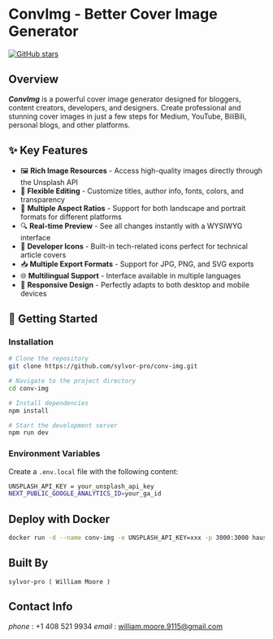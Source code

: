 # ConvImg - Better Cover Image Generator

[![GitHub stars](https://img.shields.io/github/stars/sylvor-pro/conv-img)](https://github.com/sylvor-pro/conv-img/stargazers)

## Overview

***ConvImg*** is a powerful cover image generator designed for bloggers, content creators, developers, and designers. Create professional and stunning cover images in just a few steps for Medium, YouTube, BiliBili, personal blogs, and other platforms.



## ✨ Key Features


- 🖼️ **Rich Image Resources** - Access high-quality images directly through the Unsplash API
- 🎨 **Flexible Editing** - Customize titles, author info, fonts, colors, and transparency
- 📱 **Multiple Aspect Ratios** - Support for both landscape and portrait formats for different platforms
- 🔍 **Real-time Preview** - See all changes instantly with a WYSIWYG interface
- 🌈 **Developer Icons** - Built-in tech-related icons perfect for technical article covers
- 📥 **Multiple Export Formats** - Support for JPG, PNG, and SVG exports
- 🌐 **Multilingual Support** - Interface available in multiple languages
- 🎯 **Responsive Design** - Perfectly adapts to both desktop and mobile devices


## 🚀 Getting Started


### Installation

```bash
# Clone the repository
git clone https://github.com/sylvor-pro/conv-img.git

# Navigate to the project directory
cd conv-img

# Install dependencies
npm install

# Start the development server
npm run dev
```

### Environment Variables

Create a `.env.local` file with the following content:

```bash
UNSPLASH_API_KEY = your_unsplash_api_key
NEXT_PUBLIC_GOOGLE_ANALYTICS_ID=your_ga_id
```

## Deploy with Docker


```sh
docker run -d --name conv-img -e UNSPLASH_API_KEY=xxx -p 3000:3000 hausen1012/ConvImg
```

## Built By 

    sylvor-pro ( William Moore )

## Contact Info

*phone* : +1 408 521 9934
*email* : william.moore.9115@gmail.com